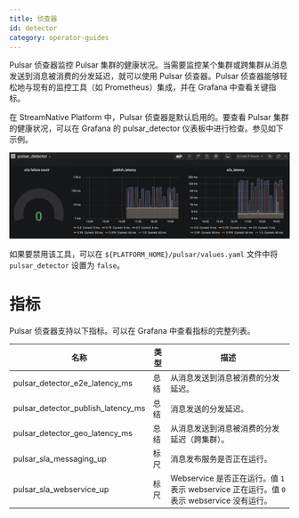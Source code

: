 ```yaml
---
title: 侦查器
id: detector
category: operator-guides
---
```


Pulsar 侦查器监控 Pulsar 集群的健康状况。当需要监控某个集群或跨集群从消息发送到消息被消费的分发延迟，就可以使用 Pulsar 侦查器。Pulsar 侦查器能够轻松地与现有的监控工具（如 Prometheus）集成，并在 Grafana 中查看关键指标。

在 StreamNative Platform 中，Pulsar 侦查器是默认启用的。要查看 Pulsar 集群的健康状况，可以在 Grafana 的 pulsar_detector 仪表板中进行检查。参见如下示例。

![](../../../image/pulsar-detector.png)

如果要禁用该工具，可以在 `${PLATFORM_HOME}/pulsar/values.yaml` 文件中将 `pulsar_detector` 设置为 `false`。

# 指标 

Pulsar 侦查器支持以下指标。可以在 Grafana 中查看指标的完整列表。 

| 名称                                          | 类型   | 描述 |
| ------------------------------------------ | ---------  | --------------- |
|pulsar_detector_e2e_latency_ms| 总结  | 从消息发送到消息被消费的分发延迟。 |
|pulsar_detector_publish_latency_ms| 总结  | 消息发送的分发延迟。 |
|pulsar_detector_geo_latency_ms| 总结 | 从消息发送到消息被消费的分发延迟（跨集群）。 |
|pulsar_sla_messaging_up | 标尺 | 消息发布服务是否正在运行。|
|pulsar_sla_webservice_up| 标尺 | Webservice 是否正在运行。值 `1` 表示 webservice 正在运行。值 `0` 表示 webservice 没有运行。 |
